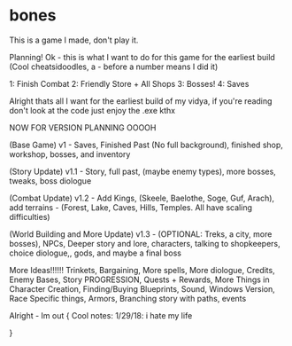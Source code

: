 # bones

This is a game I made, don't play it.

Planning!
Ok - this is what I want to do for this game for the earliest build
(Cool cheatsidoodles, a - before a number means I did it)

1: Finish Combat
2: Friendly Store + All Shops
3: Bosses!
4: Saves

Alright thats all I want for the earliest build of my vidya, if you're reading don't look at the code just enjoy the .exe kthx

NOW FOR VERSION PLANNING OOOOH

(Base Game) v1 - Saves, Finished Past (No full background), finished shop, workshop, bosses, and inventory

(Story Update) v1.1 - Story, full past, (maybe enemy types), more bosses, tweaks, boss diologue

(Combat Update) v1.2 - Add Kings,  (Skeele, Baelothe, Soge, Guf, Arach), add terrains - (Forest, Lake, Caves, Hills, Temples. All have scaling difficulties)

(World Building and More Update) v1.3 - (OPTIONAL: Treks, a city, more bosses), NPCs, Deeper story and lore, characters, talking to shopkeepers, choice diologue,, gods, and maybe a final boss

More Ideas!!!!!!
Trinkets, Bargaining, More spells, More diologue, Credits, Enemy Bases, Story PROGRESSION, Quests + Rewards, More Things in Character Creation, Finding/Buying Blueprints, Sound, Windows Version, Race Specific things, Armors, Branching story with paths, events

Alright - Im out
{
  Cool notes:
  1/29/18: i hate my life

}
